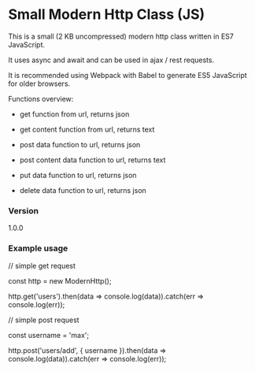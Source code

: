 # Small Modern Http Class (JS)

This is a small (2 KB uncompressed) modern http class written in ES7 JavaScript.

It uses async and await and can be used in ajax / rest requests.

It is recommended using Webpack with Babel to generate ES5 JavaScript for older browsers.

Functions overview:

- get function from url, returns json

- get content function from url, returns text

- post data function to url, returns json

- post content data function to url, returns text

- put data function to url, returns json

- delete data function to url, returns json


### Version
1.0.0

### Example usage

// simple get request

const http = new ModernHttp();

http.get('users').then(data => console.log(data)).catch(err => console.log(err));


// simple post request

const username = 'max';

http.post('users/add', { username }).then(data => console.log(data)).catch(err => console.log(err));